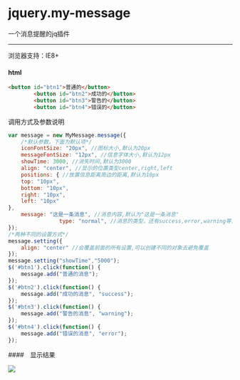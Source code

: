 # jquery.my-message
一个消息提醒的jq插件

---

浏览器支持：IE8+



#### html

```html
<button id="btn1">普通的</button>
		<button id="btn2">成功的</button>
		<button id="btn3">警告的</button>
		<button id="btn4">错误的</button>
```

调用方式及参数说明

```javascript
var message = new MyMessage.message({
	/*默认参数，下面为默认项*/
	iconFontSize: "20px", //图标大小,默认为20px
	messageFontSize: "12px", //信息字体大小,默认为12px
	showTime: 3000, //消失时间,默认为3000
	align: "center", //显示的位置类型center,right,left
	positions: { //放置信息距离周边的距离,默认为10px
	top: "10px",
	bottom: "10px",
	right: "10px",
	left: "10px"
},
	message: "这是一条消息", //消息内容,默认为"这是一条消息"
				type: "normal", //消息的类型，还有success,error,warning等，默认为normal
});
/*两种不同的设置方式*/
message.setting({
	align: "center" //会覆盖前面的所有设置,可以创建不同的对象去避免覆盖
});
message.setting("showTime","5000");
$('#btn1').click(function() {
	message.add("普通的消息");
});
$('#btn2').click(function() {
	message.add("成功的消息", "success");
});
$('#btn3').click(function() {
	message.add("警告的消息", "warning");
});
$('#btn4').click(function() {
	message.add("错误的消息", "error");
});
```

####　显示结果

![](http://opok8iwaa.bkt.clouddn.com/image/github/message/message.jpg)

